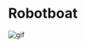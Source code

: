 # Robotboat

![gif](https://raw.githubusercontent.com/manideep1116/Robotboat-/master/Roboat/img/output2.gif)
